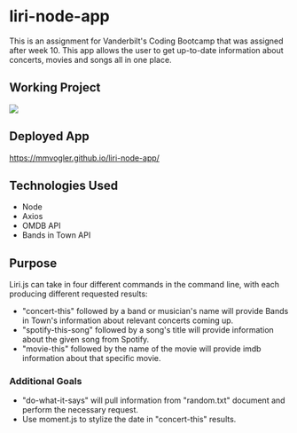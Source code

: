 # liri-node-app
This is an assignment for Vanderbilt's Coding Bootcamp that was assigned after week 10. This app allows the user to get up-to-date information about concerts, movies and songs all in one place. 

## Working Project
![](liriApp.gif)

## Deployed App
https://mmvogler.github.io/liri-node-app/


## Technologies Used
- Node 
- Axios
- OMDB API 
- Bands in Town API 


## Purpose 
Liri.js can take in four different commands in the command line, with each producing different requested results:
- "concert-this" followed by a band or musician's name will provide Bands in Town's information about relevant concerts coming up.
- "spotify-this-song" followed by a song's title will provide information about the given song from Spotify. 
- "movie-this" followed by the name of the movie will provide imdb information about that specific movie. 


### Additional Goals 
- "do-what-it-says" will pull information from "random.txt" document and perform the necessary request. 
- Use moment.js to stylize the date in "concert-this" results.

